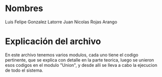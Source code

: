 
# Nombres

Luis Felipe Gonzalez Latorre
Juan Nicolas Rojas Arango

# Explicación del archivo

En este archivo tenemos varios modulos, cada uno tiene el codigo pertinente, que se explica con detalle en la parte teorica, luego se unieron esos codigos en el modulo "Union", y desde allí se lleva a cabo la ejecucion de todo el sistema.
